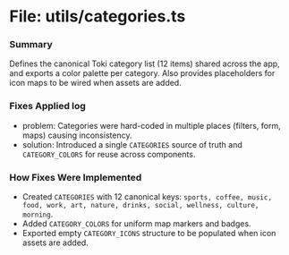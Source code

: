 # File: utils/categories.ts

### Summary
Defines the canonical Toki category list (12 items) shared across the app, and exports a color palette per category. Also provides placeholders for icon maps to be wired when assets are added.

### Fixes Applied log
- problem: Categories were hard-coded in multiple places (filters, form, maps) causing inconsistency.
- solution: Introduced a single `CATEGORIES` source of truth and `CATEGORY_COLORS` for reuse across components.

### How Fixes Were Implemented
- Created `CATEGORIES` with 12 canonical keys: `sports, coffee, music, food, work, art, nature, drinks, social, wellness, culture, morning`.
- Added `CATEGORY_COLORS` for uniform map markers and badges.
- Exported empty `CATEGORY_ICONS` structure to be populated when icon assets are added.
